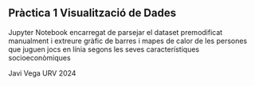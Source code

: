 ## Pràctica 1 Visualització de Dades
Jupyter Notebook encarregat de parsejar el dataset premodificat manualment i extreure gràfic de barres i mapes de calor
de les persones que juguen jocs en línia segons les seves característiques socioeconòmiques

Javi Vega
URV 2024
